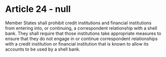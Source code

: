 # Article 24 - null


Member States shall prohibit credit institutions and financial institutions from entering into, or continuing, a correspondent relationship with a shell bank. They shall require that those institutions take appropriate measures to ensure that they do not engage in or continue correspondent relationships with a credit institution or financial institution that is known to allow its accounts to be used by a shell bank.

